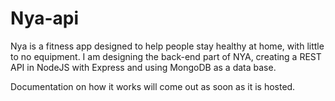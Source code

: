 # Nya-api

Nya is a fitness app designed to help people stay healthy at home, with little to no equipment. I am designing the back-end part of NYA, creating a REST API in NodeJS with Express and using MongoDB as a data base.

Documentation on how it works will come out as soon as it is hosted.
